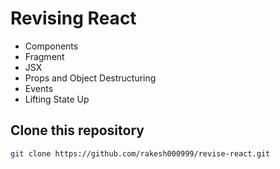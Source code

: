 # Revising React
- Components
- Fragment
- JSX
- Props and Object Destructuring
- Events
- Lifting State Up

## Clone this repository
```bash
git clone https://github.com/rakesh000999/revise-react.git